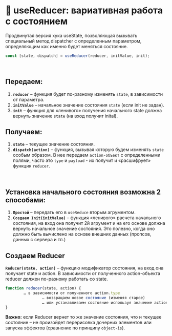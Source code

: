 # 💽 useReducer: вариативная работа с состоянием

Продвинутая версия хука useState, позволяющая вызывать специальный метод dispatcher с определенным параметром, определяющим как именно будет меняться состояние.

```javascript
const [state, dispatch] = useReducer(reducer, initValue, init);
```

<br>

## Передаем: 
1. __`reducer`__ – функция будет по-разному изменять `state`, в зависимости от параметра.
2. __`initValue`__ – начальное значение состояния `state` (если init не задан).
3. __`init`__ – функция для «ленивого» получения начального state должна вернуть значение `state` (на вход получит inital).

## Получаем:
1. __`state`__ – текущее значение состояния.
2. __`dispatch(action)`__ – функция, вызывая которую будем изменять `state` особым образом. В нее передаем `action-объект` с определенными полями, часто это `type` и `payload` - их получит и «расшифрует» функция `reducer`.

<br>

## Установка начального состояния возможна 2 способами:
1.	__`Простой`__ – передать его в `useReduce` вторым агрументом.
2.	__`Создаем Init(initValue)`__ – функция «ленивого» расчета начального состояния, на вход она получит 2й агрумент и на его основе должна вернуть начальное значение состояния. Это полезно, когда оно должно быть вычислено на основе внешних данных (пропсов, данных с сервера и тп.)

## Создаем Reducer
__`Reducer(state, action)`__ – функцию модификатор состояния, на вход она получает state и action. В зависимости от полученного action-объекта reducer должен по-разному работать со state.
```javascript
function reducer(state, action) { 
        … в зависимости от полученного action.type 
                … возвращаем новое состояние (изменяя старое)
                … или устанавливаем состояние используя значение action.payload
}
```

__Важно:__ если Reducer вернет то же значение состояния, что и текущее состояние – не произойдет перерисовка дочерних элементов или запуска эффектов (сравнение по принципу `object-is`). 

